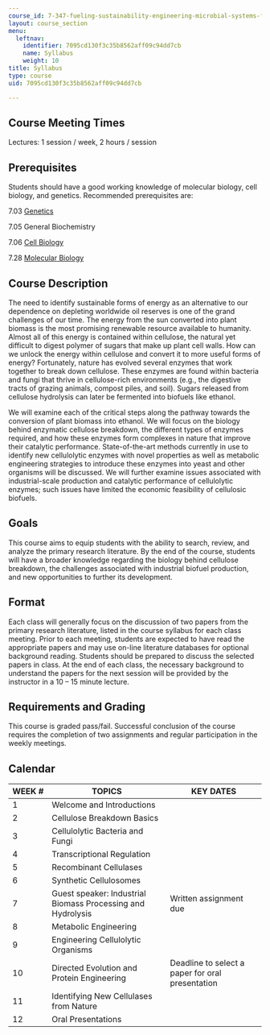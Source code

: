 ```yaml
---
course_id: 7-347-fueling-sustainability-engineering-microbial-systems-for-biofuel-production-spring-2011
layout: course_section
menu:
  leftnav:
    identifier: 7095cd130f3c35b8562aff09c94dd7cb
    name: Syllabus
    weight: 10
title: Syllabus
type: course
uid: 7095cd130f3c35b8562aff09c94dd7cb

---
```


Course Meeting Times
--------------------

Lectures: 1 session / week, 2 hours / session

Prerequisites
-------------

Students should have a good working knowledge of molecular biology, cell biology, and genetics. Recommended prerequisites are:

7.03 [Genetics](/courses/7-03-genetics-fall-2004)

7.05 General Biochemistry

7.06 [Cell Biology](/courses/7-06-cell-biology-spring-2007)

7.28 [Molecular Biology](/courses/7-28-molecular-biology-spring-2005)

Course Description
------------------

The need to identify sustainable forms of energy as an alternative to our dependence on depleting worldwide oil reserves is one of the grand challenges of our time. The energy from the sun converted into plant biomass is the most promising renewable resource available to humanity. Almost all of this energy is contained within cellulose, the natural yet difficult to digest polymer of sugars that make up plant cell walls. How can we unlock the energy within cellulose and convert it to more useful forms of energy? Fortunately, nature has evolved several enzymes that work together to break down cellulose. These enzymes are found within bacteria and fungi that thrive in cellulose-rich environments (e.g., the digestive tracts of grazing animals, compost piles, and soil). Sugars released from cellulose hydrolysis can later be fermented into biofuels like ethanol.

We will examine each of the critical steps along the pathway towards the conversion of plant biomass into ethanol. We will focus on the biology behind enzymatic cellulose breakdown, the different types of enzymes required, and how these enzymes form complexes in nature that improve their catalytic performance. State-of-the-art methods currently in use to identify new cellulolytic enzymes with novel properties as well as metabolic engineering strategies to introduce these enzymes into yeast and other organisms will be discussed. We will further examine issues associated with industrial-scale production and catalytic performance of cellulolytic enzymes; such issues have limited the economic feasibility of cellulosic biofuels.

Goals
-----

This course aims to equip students with the ability to search, review, and analyze the primary research literature. By the end of the course, students will have a broader knowledge regarding the biology behind cellulose breakdown, the challenges associated with industrial biofuel production, and new opportunities to further its development.

Format
------

Each class will generally focus on the discussion of two papers from the primary research literature, listed in the course syllabus for each class meeting. Prior to each meeting, students are expected to have read the appropriate papers and may use on-line literature databases for optional background reading. Students should be prepared to discuss the selected papers in class. At the end of each class, the necessary background to understand the papers for the next session will be provided by the instructor in a 10 – 15 minute lecture.

Requirements and Grading
------------------------

This course is graded pass/fail. Successful conclusion of the course requires the completion of two assignments and regular participation in the weekly meetings.

Calendar
--------

| WEEK # | TOPICS | KEY DATES |
| --- | --- | --- |
| 1 | Welcome and Introductions | &nbsp; |
| 2 | Cellulose Breakdown Basics | &nbsp; |
| 3 | Cellulolytic Bacteria and Fungi | &nbsp; |
| 4 | Transcriptional Regulation | &nbsp; |
| 5 | Recombinant Cellulases | &nbsp; |
| 6 | Synthetic Cellulosomes | &nbsp; |
| 7 | Guest speaker: Industrial Biomass Processing and Hydrolysis | Written assignment due |
| 8 | Metabolic Engineering | &nbsp; |
| 9 | Engineering Cellulolytic Organisms | &nbsp; |
| 10 | Directed Evolution and Protein Engineering | Deadline to select a paper for oral presentation |
| 11 | Identifying New Cellulases from Nature | &nbsp; |
| 12 | Oral Presentations |